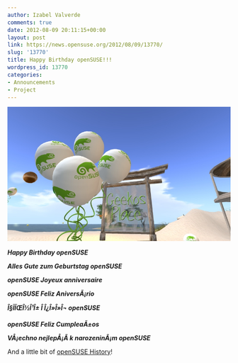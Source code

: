 ```yaml
---
author: Izabel Valverde
comments: true
date: 2012-08-09 20:11:15+00:00
layout: post
link: https://news.opensuse.org/2012/08/09/13770/
slug: '13770'
title: Happy Birthday openSUSE!!!
wordpress_id: 13770
categories:
- Announcements
- Project
---
```


[![](/wp-content/uploads/2012/08/geekosplace.jpg)](http://news.opensuse.org/2012/08/09/13770/geekosplace/)




**_Happy Birthday openSUSE_**




**_Alles Gute zum Geburtstag openSUSE_**




**_openSUSE Joyeux anniversaire_**




**_openSUSE Feliz AniversÃ¡rio_**




**_Î§ÏÏŒÎ½Î¹Î± Î Î¿Î»Î»Î¬ openSUSE_**




**_openSUSE Feliz CumpleaÃ±os_**




**_VÅ¡echno nejlepÅ¡Ã­ k narozeninÃ¡m openSUSE_**




And a little bit of [openSUSE History](http://en.wikipedia.org/wiki/openSUSE)!
